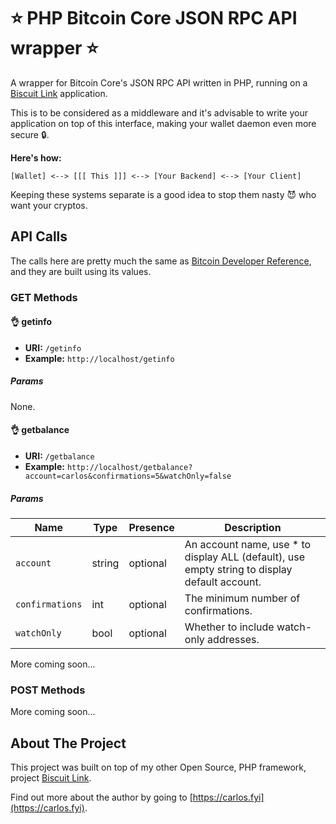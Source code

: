 # :star: PHP Bitcoin Core JSON RPC API wrapper :star:

A wrapper for Bitcoin Core's JSON RPC API written in PHP, running on a [Biscuit Link](https://biscuit.link) application.

This is to be considered as a middleware and it's advisable to write your application on top of this interface, making your wallet daemon even more secure :lock:.

**Here's how:**
```
[Wallet] <--> [[[ This ]]] <--> [Your Backend] <--> [Your Client]
```

Keeping these systems separate is a good idea to stop them nasty :smiling_imp: who want your cryptos.

## API Calls

The calls here are pretty much the same as [Bitcoin Developer Reference](https://bitcoin.org/en/developer-reference#remote-procedure-calls-rpcs), and they are built using its values.

### GET Methods

#### :ok_hand: getinfo

- **URI:** `/getinfo`
- **Example:** `http://localhost/getinfo`

##### Params

None.

#### :ok_hand: getbalance

- **URI:** `/getbalance`
- **Example:** `http://localhost/getbalance?account=carlos&confirmations=5&watchOnly=false`

##### Params

Name | Type | Presence | Description
--- | --- | --- | ---
`account` | string | optional | An account name, use * to display ALL (default), use empty string to display default account.
`confirmations` | int | optional | The minimum number of confirmations.
`watchOnly` | bool | optional | Whether to include watch-only addresses.

More coming soon...

### POST Methods

More coming soon...


## About The Project

This project was built on top of my other Open Source, PHP framework, project [Biscuit Link](https://biscuit.link).

Find out more about the author by going to [https://carlos.fyi](https://carlos.fyi).